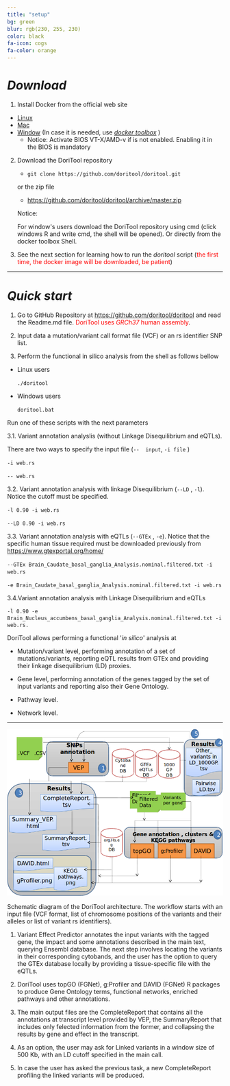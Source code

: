 ```yaml
---
title: "setup"
bg: green
blur: rgb(230, 255, 230)
color: black
fa-icon: cogs
fa-color: orange
---
```


# <i class="fa fa-download"> Download</i>

1. Install Docker from the official web site
  - [Linux](https://docs.docker.com/engine/installation/#supported-platforms)
  - [Mac](https://docs.docker.com/docker-for-mac/install/#download-docker-for-mac)
  - [Window](https://docs.docker.com/docker-for-windows/install/) (In case it is needed, use _[docker toolbox](https://www.docker.com/products/docker-toolbox)_ )
       - Notice: Activate BIOS VT-X/AMD-v if is not enabled. Enabling it in the BIOS is mandatory

2. Download the DoriTool repository

    - `git clone https://github.com/doritool/doritool.git`

     or the zip file

    - <https://github.com/doritool/doritool/archive/master.zip>

    Notice:

    For window's users download the DoriTool repository using cmd (click windows R and write cmd, the shell will be opened). Or directly from the docker toolbox Shell.

3. See the next section for learning how to run the _doritool_ script (<font color="red">the first time, the docker image will be downloaded, be patient</font>)

--------------------
# <i class="fa fa-play"> Quick start</i>


1) Go to GitHub Repository at <https://github.com/doritool/doritool> and read the Readme.md file. <font color="red">DoriTool uses _GRCh37_ human assembly</font>.

2) Input data a mutation/variant call format file (VCF) or an rs identifier SNP list.

3) Perform the functional in silico analysis from the shell as follows bellow

- Linux users

    `./doritool`

- Windows users

    `doritool.bat`

Run one of these scripts with the next parameters

3.1. Variant annotation analyslis (without Linkage Disequilibrium and eQTLs).

There are two ways to specify the input file (`--  input`,  `-i file` )

`-i web.rs`

`-- web.rs`

3.2. Variant annotation analysis with linkage Disequilibrium (`--LD` , `-l`). Notice the cutoff must be specified.

`-l 0.90 -i web.rs`

`--LD 0.90 -i web.rs`

3.3. Variant annotation analysis with eQTLs (`--GTEx` , `-e`). Notice that the specific human tissue required must be downloaded previously from
<https://www.gtexportal.org/home/>

`--GTEx Brain_Caudate_basal_ganglia_Analysis.nominal.filtered.txt -i web.rs`

`-e Brain_Caudate_basal_ganglia_Analysis.nominal.filtered.txt -i web.rs`

3.4.Variant annotation analysis with Linkage Disequilibrium and eQTLs

    -l 0.90 -e Brain_Nucleus_accumbens_basal_ganglia_Analysis.nominal.filtered.txt -i web.rs.

DoriTool allows performing a functional '_in silico_' analysis at

- Mutation/variant level, performing annotation of a set of mutations/variants, reporting eQTL results from GTEx and providing their linkage disequilibrium (LD) proxies.

- Gene level, performing annotation of the genes tagged by the set of input variants and reporting also their Gene Ontology.

- Pathway level.

- Network level.

--------------------

![Doritool Logo](../img/workflow.png)


Schematic diagram of the DoriTool architecture. The workflow starts with an input file (VCF format, list of chromosome positions of the variants and their alleles or list of variant rs identifiers).

1) Variant Effect Predictor annotates the input variants with the tagged gene, the impact and some annotations described in the main text, querying Ensembl database. The next step involves locating the variants in their corresponding cytobands, and the user has the option to query the GTEx database locally by providing a tissue-specific file with the eQTLs.

2) DoriTool uses topGO (FGNet), g:Profiler and DAVID (FGNet) R packages to produce Gene Ontology terms, functional networks, enriched pathways and other annotations.

3) The main output files are the CompleteReport that contains all the annotations at transcript level provided by VEP, the SummaryReport that includes only felected information from the former, and collapsing the results by gene and effect in the transcript.

4) As an option, the user may ask for Linked variants in a window size of 500 Kb, with an LD cutoff specified in the main call.

5) In case the user has asked the previous task, a new CompleteReport profiling the linked variants will be produced.
